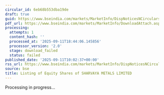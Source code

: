 ```yaml
---
circular_id: 6eb68b553dba19de
draft: true
guid: https://www.bseindia.com/markets/MarketInfo/DispNoticesNCirculars.aspx?Noticeid={8C276A8F-3C9E-4EC1-ADB1-9139308CFB22}&noticeno=20250911-11&dt=09/11/2025&icount=11&totcount=91&flag=0
pdf_url: https://www.bseindia.com/markets/MarketInfo/DownloadAttach.aspx?id=20250911-11&attachedId=
processing:
  attempts: 1
  content_hash: ''
  processed_at: '2025-09-11T18:44:06.145856'
  processor_version: '2.0'
  stage: download_failed
  status: failed
published_date: '2025-09-11T10:02:37+00:00'
rss_url: https://www.bseindia.com/markets/MarketInfo/DispNoticesNCirculars.aspx?Noticeid={8C276A8F-3C9E-4EC1-ADB1-9139308CFB22}&noticeno=20250911-11&dt=09/11/2025&icount=11&totcount=91&flag=0
source: bse
title: Listing of Equity Shares of SHARVAYA METALS LIMITED
---
```


Processing in progress...